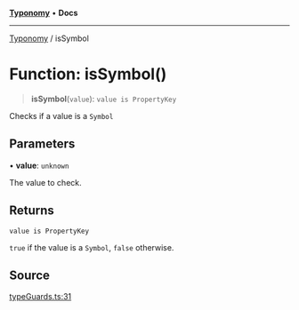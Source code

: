 [**Typonomy**](../README.md) • **Docs**

***

[Typonomy](../globals.md) / isSymbol

# Function: isSymbol()

> **isSymbol**(`value`): `value is PropertyKey`

Checks if a value is a `Symbol`

## Parameters

• **value**: `unknown`

The value to check.

## Returns

`value is PropertyKey`

`true` if the value is a `Symbol`, `false` otherwise.

## Source

[typeGuards.ts:31](https://github.com/softcraft-development/typonomy/blob/d8b6722e8f9213512ecbf239a27330f22316ef6d/src/typeGuards.ts#L31)
